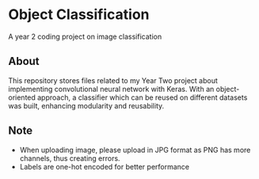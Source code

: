 # Object Classification
A year 2 coding project on image classification
## About
This repository stores files related to my Year Two project about implementing convolutional neural network with Keras. With an object-oriented approach, a classifier which can be reused on different datasets was built, enhancing modularity and reusability.
## Note
* When uploading image, please upload in JPG format as PNG has more channels, thus creating errors.
* Labels are one-hot encoded for better performance

